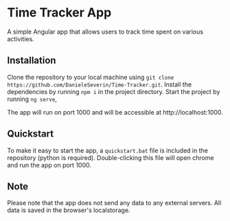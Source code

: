# Time Tracker App

A simple Angular app that allows users to track time spent on various activities.

## Installation

Clone the repository to your local machine using `git clone https://github.com/DanieleSeverin/Time-Tracker.git`.
Install the dependencies by running `npm i` in the project directory.
Start the project by running `ng serve`,

The app will run on port 1000 and will be accessible at http://localhost:1000.

## Quickstart

To make it easy to start the app, a `quickstart.bat` file is included in the repository (python is required). Double-clicking this file will open chrome and run the app on port 1000.

## Note

Please note that the app does not send any data to any external servers. All data is saved in the browser's localstorage.
